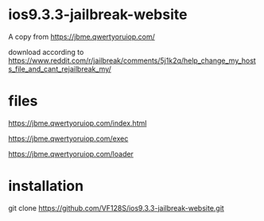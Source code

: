 # ios9.3.3-jailbreak-website

A copy from https://jbme.qwertyoruiop.com/

download according to https://www.reddit.com/r/jailbreak/comments/5j1k2q/help_change_my_hosts_file_and_cant_rejailbreak_my/

# files

https://jbme.qwertyoruiop.com/index.html

https://jbme.qwertyoruiop.com/exec

https://jbme.qwertyoruiop.com/loader

# installation

git clone https://github.com/VF128S/ios9.3.3-jailbreak-website.git

